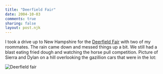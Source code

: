 ```yaml
---
title: "Deerfield Fair"
date: 2004-10-03
comments: true
sharing: false
layout: post.njk
---
```

I took a drive up to New Hampshire for the [Deerfield Fair][1] with two of my roommates. The rain came down and messed things up a bit. We still had a blast eating fried dough and watching the horse pull competition. Picture of Sierra and Dylan on a hill overlooking the gazillion cars that were in the lot:

<div class="figure">
  <img src="/media/posts/deerfield-fair/deerfield.jpg" alt="Deerfield fair" title="deerfield-fair" />
</div>

[1]: http://www.deerfieldfair.com/
